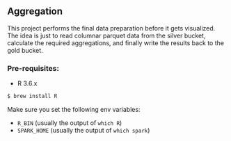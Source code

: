 ## Aggregation
This project performs the final data preparation before it gets visualized. The idea is just to read columnar parquet
data from the silver bucket, calculate the required aggregations, and finally write the results back to the gold bucket.

### Pre-requisites:
* R 3.6.x

```bash
$ brew install R
```

Make sure you set the following env variables:
* `R_BIN` (usually the output of `which R`)
* `SPARK_HOME` (usually the output of `which spark`)